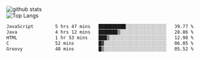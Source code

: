 ![github stats](https://github-readme-stats.vercel.app/api?username=AndreFerreira5&show_icons=true&theme=dark&count_private=true)
<br>
![Top Langs](https://github-readme-stats.vercel.app/api/top-langs/?username=AndreFerreira5&layout=compact&theme=dark)
<br>
<!--START_SECTION:waka-->

```txt
JavaScript        5 hrs 47 mins   ██████████░░░░░░░░░░░░░░░   39.77 %
Java              4 hrs 12 mins   ███████▒░░░░░░░░░░░░░░░░░   28.86 %
HTML              1 hr 53 mins    ███▒░░░░░░░░░░░░░░░░░░░░░   12.98 %
C                 52 mins         █▓░░░░░░░░░░░░░░░░░░░░░░░   06.05 %
Groovy            48 mins         █▒░░░░░░░░░░░░░░░░░░░░░░░   05.52 %
```

<!--END_SECTION:waka-->
